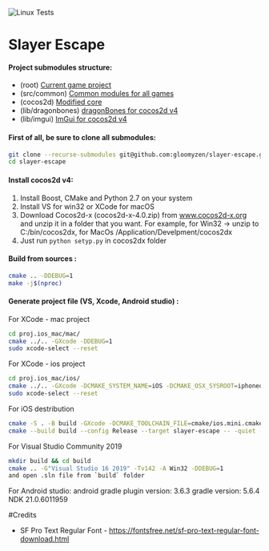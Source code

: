 ![Linux Tests](https://github.com/gloomyzen/slayer-escape/workflows/Linux%20Tests/badge.svg?branch=master)
# Slayer Escape

#### Project submodules structure:

- (root) [Current game project](https://github.com/gloomyzen/slayer-escape)
- (src/common) [Common modules for all games](https://github.com/gloomyzen/cocos2d-common)
- (cocos2d) [Modified core](https://github.com/gloomyzen/cocos2d)
- (lib/dragonbones) [dragonBones for cocos2d v4](https://github.com/gloomyzen/cocos2d-dragonbones)
- (lib/imgui) [ImGui for cocos2d v4](https://github.com/gloomyzen/cocos2d-x-imgui)

#### First of all, be sure to clone all submodules:
```bash
git clone --recurse-submodules git@github.com:gloomyzen/slayer-escape.git slayer-escape 
cd slayer-escape
```

#### Install cocos2d v4:
1. Install Boost, CMake and Python 2.7 on your system
2. Install VS for win32 or XCode for macOS
3. Download Cocos2d-x (cocos2d-x-4.0.zip) from www.cocos2d-x.org and unzip it in a folder that you want.
For example, for Win32 -> unzip to C:/bin/cocos2dx, for MacOs /Application/Develpment/cocos2dx
4. Just run `python setyp.py` in cocos2dx folder

#### Build from sources :
```bash
cmake .. -DDEBUG=1
make -j$(nproc)
```

#### Generate project file (VS, Xcode, Android studio) :

For XCode - mac project
```bash
cd proj.ios_mac/mac/
cmake ../.. -GXcode -DDEBUG=1
sudo xcode-select --reset
```

For XCode - ios project
```bash
cd proj.ios_mac/ios/
cmake ../.. -GXcode -DCMAKE_SYSTEM_NAME=iOS -DCMAKE_OSX_SYSROOT=iphoneos
sudo xcode-select --reset
```

For iOS destribution
```bash
cmake -S . -B build -GXcode -DCMAKE_TOOLCHAIN_FILE=cmake/ios.mini.cmake -DCMAKE_SYSTEM_NAME=iOS -DPLATFORM=OS -DENABLE_ARC=0
cmake --build build --config Release --target slayer-escape -- -quiet -jobs 16
```

For Visual Studio Community 2019
```bash
mkdir build && cd build
cmake .. -G"Visual Studio 16 2019" -Tv142 -A Win32 -DDEBUG=1
and open .sln file from `build` folder
```

For Android studio:
android gradle plugin version: 3.6.3
gradle version: 5.6.4
NDK 21.0.6011959


#Credits
- SF Pro Text Regular Font - https://fontsfree.net/sf-pro-text-regular-font-download.html